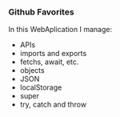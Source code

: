 ### Github Favorites

In this WebAplication I manage:

- APIs
- imports and exports
- fetchs, await, etc.
- objects
- JSON
- localStorage
- super
- try, catch and throw